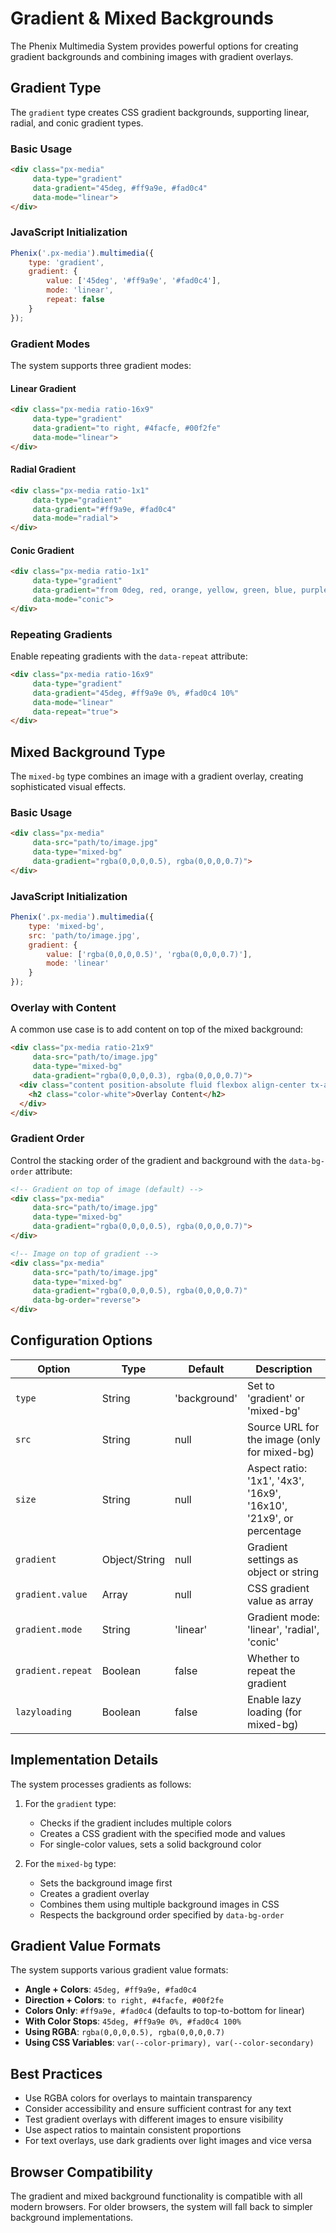 # Gradient & Mixed Backgrounds

The Phenix Multimedia System provides powerful options for creating gradient backgrounds and combining images with gradient overlays.

## Gradient Type

The `gradient` type creates CSS gradient backgrounds, supporting linear, radial, and conic gradient types.

### Basic Usage

```html
<div class="px-media" 
     data-type="gradient" 
     data-gradient="45deg, #ff9a9e, #fad0c4" 
     data-mode="linear">
</div>
```

### JavaScript Initialization

```js
Phenix('.px-media').multimedia({
    type: 'gradient',
    gradient: {
        value: ['45deg', '#ff9a9e', '#fad0c4'],
        mode: 'linear',
        repeat: false
    }
});
```

### Gradient Modes

The system supports three gradient modes:

#### Linear Gradient

```html
<div class="px-media ratio-16x9" 
     data-type="gradient" 
     data-gradient="to right, #4facfe, #00f2fe" 
     data-mode="linear">
</div>
```

#### Radial Gradient

```html
<div class="px-media ratio-1x1" 
     data-type="gradient" 
     data-gradient="#ff9a9e, #fad0c4" 
     data-mode="radial">
</div>
```

#### Conic Gradient

```html
<div class="px-media ratio-1x1" 
     data-type="gradient" 
     data-gradient="from 0deg, red, orange, yellow, green, blue, purple" 
     data-mode="conic">
</div>
```

### Repeating Gradients

Enable repeating gradients with the `data-repeat` attribute:

```html
<div class="px-media ratio-16x9" 
     data-type="gradient" 
     data-gradient="45deg, #ff9a9e 0%, #fad0c4 10%" 
     data-mode="linear" 
     data-repeat="true">
</div>
```

## Mixed Background Type

The `mixed-bg` type combines an image with a gradient overlay, creating sophisticated visual effects.

### Basic Usage

```html
<div class="px-media" 
     data-src="path/to/image.jpg" 
     data-type="mixed-bg" 
     data-gradient="rgba(0,0,0,0.5), rgba(0,0,0,0.7)">
</div>
```

### JavaScript Initialization

```js
Phenix('.px-media').multimedia({
    type: 'mixed-bg',
    src: 'path/to/image.jpg',
    gradient: {
        value: ['rgba(0,0,0,0.5)', 'rgba(0,0,0,0.7)'],
        mode: 'linear'
    }
});
```

### Overlay with Content

A common use case is to add content on top of the mixed background:

```html
<div class="px-media ratio-21x9" 
     data-src="path/to/image.jpg" 
     data-type="mixed-bg" 
     data-gradient="rgba(0,0,0,0.3), rgba(0,0,0,0.7)">
  <div class="content position-absolute fluid flexbox align-center tx-align-center">
    <h2 class="color-white">Overlay Content</h2>
  </div>
</div>
```

### Gradient Order

Control the stacking order of the gradient and background with the `data-bg-order` attribute:

```html
<!-- Gradient on top of image (default) -->
<div class="px-media" 
     data-src="path/to/image.jpg" 
     data-type="mixed-bg" 
     data-gradient="rgba(0,0,0,0.5), rgba(0,0,0,0.7)">
</div>

<!-- Image on top of gradient -->
<div class="px-media" 
     data-src="path/to/image.jpg" 
     data-type="mixed-bg" 
     data-gradient="rgba(0,0,0,0.5), rgba(0,0,0,0.7)"
     data-bg-order="reverse">
</div>
```

## Configuration Options

| Option | Type | Default | Description |
|--------|------|---------|-------------|
| `type` | String | 'background' | Set to 'gradient' or 'mixed-bg' |
| `src` | String | null | Source URL for the image (only for mixed-bg) |
| `size` | String | null | Aspect ratio: '1x1', '4x3', '16x9', '16x10', '21x9', or percentage |
| `gradient` | Object/String | null | Gradient settings as object or string |
| `gradient.value` | Array | null | CSS gradient value as array |
| `gradient.mode` | String | 'linear' | Gradient mode: 'linear', 'radial', 'conic' |
| `gradient.repeat` | Boolean | false | Whether to repeat the gradient |
| `lazyloading` | Boolean | false | Enable lazy loading (for mixed-bg) |

## Implementation Details

The system processes gradients as follows:

1. For the `gradient` type:
   - Checks if the gradient includes multiple colors
   - Creates a CSS gradient with the specified mode and values
   - For single-color values, sets a solid background color

2. For the `mixed-bg` type:
   - Sets the background image first
   - Creates a gradient overlay
   - Combines them using multiple background images in CSS
   - Respects the background order specified by `data-bg-order`

## Gradient Value Formats

The system supports various gradient value formats:

- **Angle + Colors**: `45deg, #ff9a9e, #fad0c4`
- **Direction + Colors**: `to right, #4facfe, #00f2fe`
- **Colors Only**: `#ff9a9e, #fad0c4` (defaults to top-to-bottom for linear)
- **With Color Stops**: `45deg, #ff9a9e 0%, #fad0c4 100%`
- **Using RGBA**: `rgba(0,0,0,0.5), rgba(0,0,0,0.7)`
- **Using CSS Variables**: `var(--color-primary), var(--color-secondary)`

## Best Practices

- Use RGBA colors for overlays to maintain transparency
- Consider accessibility and ensure sufficient contrast for any text
- Test gradient overlays with different images to ensure visibility
- Use aspect ratios to maintain consistent proportions
- For text overlays, use dark gradients over light images and vice versa

## Browser Compatibility

The gradient and mixed background functionality is compatible with all modern browsers. For older browsers, the system will fall back to simpler background implementations.
